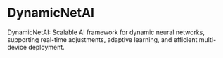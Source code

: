 # DynamicNetAI
DynamicNetAI: Scalable AI framework for dynamic neural networks, supporting real-time adjustments, adaptive learning, and efficient multi-device deployment.
